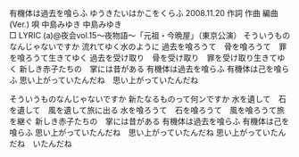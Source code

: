有機体は過去を喰らふ
ゆうきたいはかこをくらふ
2008.11.20
作詞  作曲  編曲 (Ver.)   唄
中島みゆき   中島みゆき        
□ LYRIC (a)@夜会vol.15～夜物語～「元祖・今晩屋」（東京公演）
そういうものなんじゃないですか
流れてゆく水のように
過去を喰ろうて　骨を喰ろうて　罪を喰ろうて生きてゆく
過去を受け取り　骨を受け取り　罪を受け取り生きてゆく
新しき赤子たちの　掌には昔がある
有機体は過去を喰らふ
有機体は己を喰らふ
思い上がっていたんだね　思い上がっていたんだね

そういうものなんじゃないですか
新たなるものって何ンですか
水を遺して　石を遺して　風を遺して旅に出る
水を喰ろうて　石を喰ろうて　風を喰ろうて旅を継ぐ
新しき赤子たちの　掌には昔がある
有機体は過去を喰らふ
有機体は己を喰らふ
思い上がっていたんだね　思い上がっていたんだね
思い上がっていたんだね　いたんだね